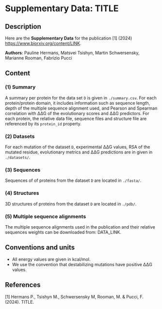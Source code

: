 

# Supplementary Data: TITLE

## Description

Here are the **Supplementary Data** for the publication [1] (2024) <https://www.biorxiv.org/content/LINK>.

**Authors**: Pauline Hermans, Matsvei Tsishyn, Martin Schwersensky, Marianne Rooman, Fabrizio Pucci

## Content

### (1) Summary

A summary per protein for the data set `D` is given in `./summary.csv`. For each protein/protein domain, it includes information such as sequence length, depth of the multiple sequence alignment used, and Pearson and Spearman correlation with ΔΔG of the evolutionary scores and ΔΔG predictors.
For each protein, the relative data file, sequence files and structure file are referenced by its `protein_id` property.

### (2) Datasets

For each mutation of the dataset `D`, experimental ΔΔG values, RSA of the mutated residue, evolutionary metrics and ΔΔG predictions are in given in `./datasets/`.

### (3) Sequences

Sequences of of proteins from the dataset `D` are located in `./fasta/`.

### (4) Structures

3D structures of proteins from the dataset `D` are located in `./pdb/`.

### (5) Multiple sequence alignments

The multiple sequence alignments used in the publication and their relative sequences weights can be downloaded from: DATA_LINK.


## Conventions and units

- All energy values are given in kcal/mol.
- We use the convention that destabilizing mutations have positive ΔΔG values.

## References

  [1] Hermans P., Tsishyn M., Schwersensky M, Rooman, M. & Pucci, F. (2024). TITLE.